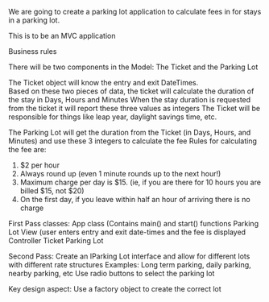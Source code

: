 We are going to create a parking lot application to calculate fees in for stays in a parking lot.

This is to be an MVC application

Business rules

There will be two components in the Model:  The Ticket and the Parking Lot

The Ticket object will know the entry and exit DateTimes.  
Based on these two pieces of data, the ticket will calculate the duration of the stay in Days, Hours and Minutes
When the stay duration is requested from the ticket it will report these three values as integers
The Ticket will be responsible for things like leap year, daylight savings time, etc.

The Parking Lot will get the duration from the Ticket (in Days, Hours, and Minutes) and use these 3 integers to calculate the fee
Rules for calculating the fee are:
1.  $2 per hour
2.  Always round up (even 1 minute rounds up to the next hour!)
3.  Maximum charge per day is $15.  (ie, if you are there for 10 hours you are billed $15, not $20)
4.  On the first day, if you leave within half an hour of arriving there is no charge

First Pass classes:
App class (Contains main() and start() functions
Parking Lot View (user enters entry and exit date-times and the fee is displayed
Controller
Ticket
Parking Lot

Second Pass:
Create an IParking Lot interface and allow for different lots with different rate structures
Examples:  Long term parking, daily parking, nearby parking, etc
Use radio buttons to select the parking lot

Key design aspect:  Use a factory object to create the correct lot
